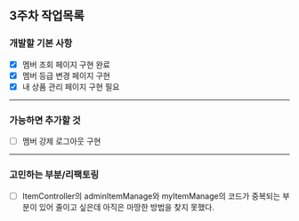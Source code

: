 ## 3주차 작업목록

### 개발할 기본 사항
- [x] 멤버 조회 페이지 구현 완료
- [x] 멤버 등급 변경 페이지 구현
- [x] 내 상품 관리 페이지 구현 필요
---
### 가능하면 추가할 것
- [ ] 멤버 강제 로그아웃 구현
---
### 고민하는 부분/리팩토링
- [ ] ItemController의 adminItemManage와 myItemManage의 코드가 중복되는 부분이 있어 줄이고 싶은데 아직은 마땅한 방법을 찾지 못했다.